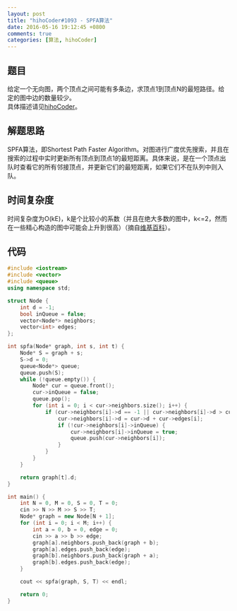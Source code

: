 ```yaml
---
layout: post
title: "hihoCoder#1093 - SPFA算法"
date: 2016-05-16 19:12:45 +0800
comments: true
categories: [算法, hihoCoder]
---
```


## 题目
给定一个无向图，两个顶点之间可能有多条边，求顶点1到顶点N的最短路径。给定的图中边的数量较少。  
具体描述请见[hihoCoder](http://hihocoder.com/problemset/problem/1093)。
<!--more-->
## 解题思路
SPFA算法，即Shortest Path Faster Algorithm。对图进行广度优先搜索，并且在搜索的过程中实时更新所有顶点到顶点1的最短距离。具体来说，是在一个顶点出队时查看它的所有邻接顶点，并更新它们的最短距离，如果它们不在队列中则入队。
## 时间复杂度
时间复杂度为O(kE)，k是个比较小的系数（并且在绝大多数的图中，k<=2，然而在一些精心构造的图中可能会上升到很高）（摘自[维基百科](https://zh.wikipedia.org/wiki/%E8%B4%9D%E5%B0%94%E6%9B%BC-%E7%A6%8F%E7%89%B9%E7%AE%97%E6%B3%95)）。
## 代码
```c++
#include <iostream>
#include <vector>
#include <queue>
using namespace std;

struct Node {
	int d = -1;
	bool inQueue = false;
	vector<Node*> neighbors;
	vector<int> edges;
};

int spfa(Node* graph, int s, int t) {
	Node* S = graph + s;
	S->d = 0;
	queue<Node*> queue;
	queue.push(S);
	while (!queue.empty()) {
		Node* cur = queue.front();
		cur->inQueue = false;
		queue.pop();
		for (int i = 0; i < cur->neighbors.size(); i++) {
			if (cur->neighbors[i]->d == -1 || cur->neighbors[i]->d > cur->d + cur->edges[i]) {
				cur->neighbors[i]->d = cur->d + cur->edges[i];
				if (!cur->neighbors[i]->inQueue) {
					cur->neighbors[i]->inQueue = true;
					queue.push(cur->neighbors[i]);
				}
			}
		}
	}

	return graph[t].d;
}

int main() {
	int N = 0, M = 0, S = 0, T = 0;
	cin >> N >> M >> S >> T;
	Node* graph = new Node[N + 1];
	for (int i = 0; i < M; i++) {
		int a = 0, b = 0, edge = 0;
		cin >> a >> b >> edge;
		graph[a].neighbors.push_back(graph + b);
		graph[a].edges.push_back(edge);
		graph[b].neighbors.push_back(graph + a);
		graph[b].edges.push_back(edge);
	}

	cout << spfa(graph, S, T) << endl;

	return 0;
}
```